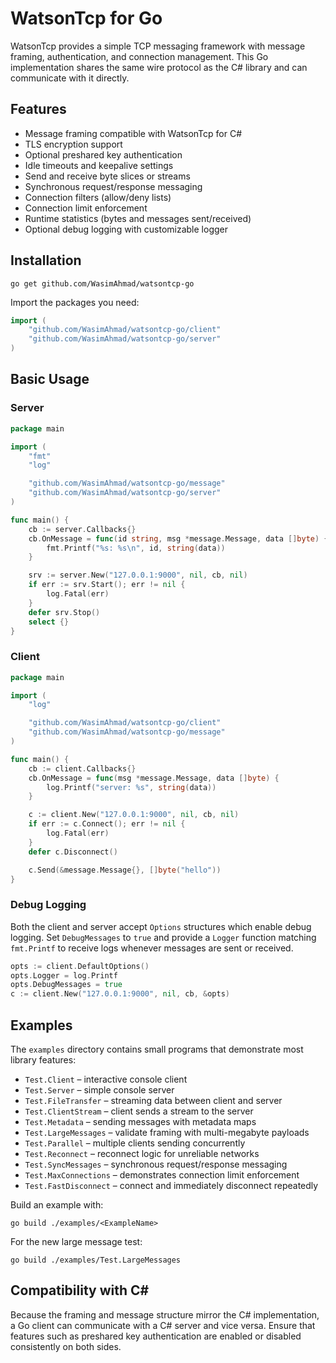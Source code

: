# WatsonTcp for Go

WatsonTcp provides a simple TCP messaging framework with message framing,
authentication, and connection management. This Go implementation shares the
same wire protocol as the C# library and can communicate with it directly.

## Features

- Message framing compatible with WatsonTcp for C#
- TLS encryption support
- Optional preshared key authentication
- Idle timeouts and keepalive settings
- Send and receive byte slices or streams
- Synchronous request/response messaging
- Connection filters (allow/deny lists)
- Connection limit enforcement
- Runtime statistics (bytes and messages sent/received)
- Optional debug logging with customizable logger

## Installation

```
go get github.com/WasimAhmad/watsontcp-go
```

Import the packages you need:

```go
import (
    "github.com/WasimAhmad/watsontcp-go/client"
    "github.com/WasimAhmad/watsontcp-go/server"
)
```

## Basic Usage

### Server
```go
package main

import (
    "fmt"
    "log"

    "github.com/WasimAhmad/watsontcp-go/message"
    "github.com/WasimAhmad/watsontcp-go/server"
)

func main() {
    cb := server.Callbacks{}
    cb.OnMessage = func(id string, msg *message.Message, data []byte) {
        fmt.Printf("%s: %s\n", id, string(data))
    }

    srv := server.New("127.0.0.1:9000", nil, cb, nil)
    if err := srv.Start(); err != nil {
        log.Fatal(err)
    }
    defer srv.Stop()
    select {}
}
```

### Client
```go
package main

import (
    "log"

    "github.com/WasimAhmad/watsontcp-go/client"
    "github.com/WasimAhmad/watsontcp-go/message"
)

func main() {
    cb := client.Callbacks{}
    cb.OnMessage = func(msg *message.Message, data []byte) {
        log.Printf("server: %s", string(data))
    }

    c := client.New("127.0.0.1:9000", nil, cb, nil)
    if err := c.Connect(); err != nil {
        log.Fatal(err)
    }
    defer c.Disconnect()

    c.Send(&message.Message{}, []byte("hello"))
}
```

### Debug Logging

Both the client and server accept `Options` structures which enable debug
logging. Set `DebugMessages` to `true` and provide a `Logger` function matching
`fmt.Printf` to receive logs whenever messages are sent or received.

```go
opts := client.DefaultOptions()
opts.Logger = log.Printf
opts.DebugMessages = true
c := client.New("127.0.0.1:9000", nil, cb, &opts)
```

## Examples

The `examples` directory contains small programs that demonstrate most
library features:

- `Test.Client` – interactive console client
- `Test.Server` – simple console server
- `Test.FileTransfer` – streaming data between client and server
- `Test.ClientStream` – client sends a stream to the server
- `Test.Metadata` – sending messages with metadata maps
- `Test.LargeMessages` – validate framing with multi-megabyte payloads
- `Test.Parallel` – multiple clients sending concurrently
- `Test.Reconnect` – reconnect logic for unreliable networks
- `Test.SyncMessages` – synchronous request/response messaging
- `Test.MaxConnections` – demonstrates connection limit enforcement
- `Test.FastDisconnect` – connect and immediately disconnect repeatedly

Build an example with:

```
go build ./examples/<ExampleName>
```

For the new large message test:

```
go build ./examples/Test.LargeMessages
```

## Compatibility with C#

Because the framing and message structure mirror the C# implementation, a Go
client can communicate with a C# server and vice versa. Ensure that features
such as preshared key authentication are enabled or disabled consistently on
both sides.
